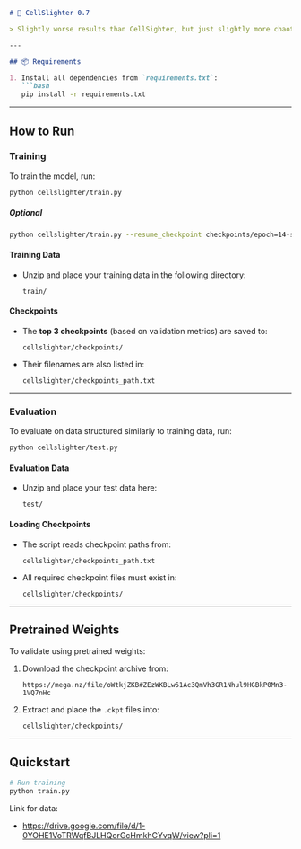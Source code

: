 ````markdown
# 🧬 CellSlighter 0.7

> Slightly worse results than CellSighter, but just slightly more chaotic codebase.

---

## 📦 Requirements

1. Install all dependencies from `requirements.txt`:
   ```bash
   pip install -r requirements.txt
````

---

## How to Run

### Training

To train the model, run:

```bash
python cellslighter/train.py
```

##### Optional 
```bash
python cellslighter/train.py --resume_checkpoint checkpoints/epoch=14-step=2760.ckpt
```

#### Training Data

* Unzip and place your training data in the following directory:

  ```
  train/
  ```

#### Checkpoints

* The **top 3 checkpoints** (based on validation metrics) are saved to:

  ```
  cellslighter/checkpoints/
  ```
* Their filenames are also listed in:

  ```
  cellslighter/checkpoints_path.txt
  ```

---

### Evaluation

To evaluate on data structured similarly to training data, run:

```bash
python cellslighter/test.py
```

#### Evaluation Data

* Unzip and place your test data here:

  ```
  test/
  ```

#### Loading Checkpoints

* The script reads checkpoint paths from:

  ```
  cellslighter/checkpoints_path.txt
  ```
* All required checkpoint files must exist in:

  ```
  cellslighter/checkpoints/
  ```

---

## Pretrained Weights

To validate using pretrained weights:

1. Download the checkpoint archive from:

   ```
   https://mega.nz/file/oWtkjZKB#ZEzWKBLw61Ac3QmVh3GR1Nhul9HGBkP0Mn3-1VQ7nHc
   ```
2. Extract and place the `.ckpt` files into:

   ```
   cellslighter/checkpoints/
   ```

---

## Quickstart

```bash
# Run training
python train.py
```

Link for data: 
* https://drive.google.com/file/d/1-0YOHE1VoTRWqfBJLHQorGcHmkhCYvqW/view?pli=1
